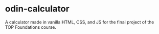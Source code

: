 # odin-calculator
A calculator made in vanilla HTML, CSS, and JS for the final project of the TOP Foundations course.
